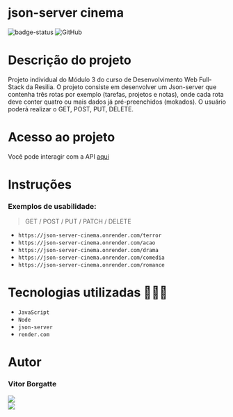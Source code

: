 # json-server cinema

![badge-status](https://img.shields.io/badge/status-FINALIZADO-green?style=for-the-badge)
![GitHub](https://img.shields.io/github/license/vtbrgt/json-server-cinema?style=for-the-badge)

# Descrição do projeto
Projeto individual do Módulo 3 do curso de Desenvolvimento Web Full-Stack da Resilia. O projeto consiste em desenvolver um Json-server que contenha três rotas por exemplo (tarefas, projetos e notas), onde cada rota deve conter quatro ou mais dados já pré-preenchidos (mokados). O usuário poderá realizar o GET, POST, PUT, DELETE.

# Acesso ao projeto

Você pode interagir com a API [aqui](https://json-server-cinema.onrender.com/)

# Instruções
### Exemplos de usabilidade: 

> GET / POST / PUT / PATCH / DELETE
  - `https://json-server-cinema.onrender.com/terror` 
  - `https://json-server-cinema.onrender.com/acao`
  - `https://json-server-cinema.onrender.com/drama`
  - `https://json-server-cinema.onrender.com/comedia`
  - `https://json-server-cinema.onrender.com/romance`
  
# Tecnologias utilizadas 👨🏻‍💻

- `JavaScript`
- `Node`
- `json-server`
- `render.com`

# Autor

### Vitor Borgatte

<a style="display: block;" href="https://www.github.com/vtbrgt" target="_blank">
<img src="https://img.shields.io/badge/GitHub-100000?style=for-the-badge&logo=github&logoColor=white">
</a>
<a href="https://www.linkedin.com/in/vitor-borgatte/" target="_blank">
<img src="https://img.shields.io/badge/LinkedIn-0077B5?style=for-the-badge&logo=linkedin&logoColor=white">
</a>

